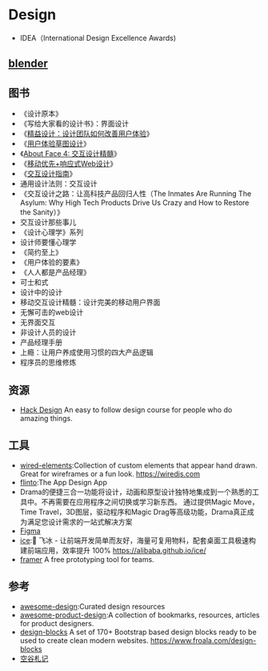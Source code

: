 # Design

* IDEA（International Design Excellence Awards)

## [blender](https://www.blender.org/features/)

## 图书

* 《设计原本》
* 《写给大家看的设计书》：界面设计
* 《[精益设计：设计团队如何改善用户体验](https://book.douban.com/subject/24896848/)》
* 《[用户体验草图设计](https://book.douban.com/subject/10542579/)》
* 《[About Face 4: 交互设计精髓](https://book.douban.com/subject/26642302/)》
* 《[移动优先+响应式Web设计](https://book.douban.com/subject/26291332/)》
* 《[交互设计指南](https://book.douban.com/subject/4881989/)》
* 通用设计法则：交互设计
* 《交互设计之路：让高科技产品回归人性（The Inmates Are Running The Asylum: Why High Tech Products Drive Us Crazy and How to Restore the Sanity）》
* 交互设计那些事儿
* 《设计心理学》系列
* 设计师要懂心理学
* 《简约至上》
* 《用户体验的要素》
* 《人人都是产品经理》
* 可士和式
* 设计中的设计
* 移动交互设计精髓：设计完美的移动用户界面
* 无懈可击的web设计
* 无界面交互
* 非设计人员的设计
* 产品经理手册
* 上瘾：让用户养成使用习惯的四大产品逻辑
* 程序员的思维修炼

## 资源

* [Hack Design](https://hackdesign.org/) An easy to follow design course for people who do amazing things.

## 工具

* [wired-elements](https://github.com/wiredjs/wired-elements):Collection of custom elements that appear hand drawn. Great for wireframes or a fun look. <https://wiredjs.com>
* [flinto](https://www.flinto.com/):The App Design App
* Drama的便捷三合一功能将设计，动画和原型设计独特地集成到一个熟悉的工具中。不再需要在应用程序之间切换或学习新东西。 通过提供Magic Move，Time Travel，3D图层，驱动程序和Magic Drag等高级功能，Drama真正成为满足您设计需求的一站式解决方案
* [Figma](https://www.figma.com/)
* [ice](https://github.com/alibaba/ice):🚀 飞冰 - 让前端开发简单而友好，海量可复用物料，配套桌面工具极速构建前端应用，效率提升 100% <https://alibaba.github.io/ice/>
* [framer](https://www.framer.com/) A free prototyping tool for teams.

## 参考

* [awesome-design](https://github.com/gztchan/awesome-design):Curated design resources
* [awesome-product-design](https://github.com/teoga/awesome-product-design):A collection of bookmarks, resources, articles for product designers.
* [design-blocks](https://github.com/froala/design-blocks) A set of 170+ Bootstrap based design blocks ready to be used to create clean modern websites. <https://www.froala.com/design-blocks>
* [空谷札记](https://www.yuque.com/arvinxx/note)

